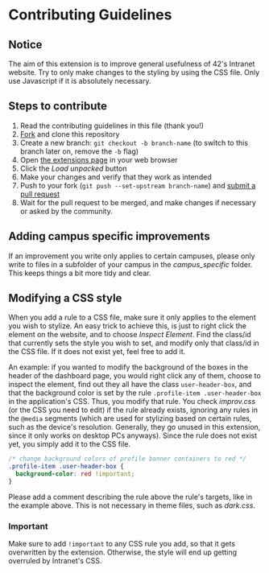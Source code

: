 # Contributing Guidelines


## Notice
The aim of this extension is to improve general usefulness of 42's Intranet website.
Try to only make changes to the styling by using the CSS file. Only use Javascript if it is absolutely necessary.


## Steps to contribute
1. Read the contributing guidelines in this file (thank you!)
2. [Fork](https://github.com/FreekBes/improved_intra/fork) and clone this repository
3. Create a new branch: `git checkout -b branch-name` (to switch to this branch later on, remove the `-b` flag)
4. Open [the extensions page](chrome://extensions/) in your web browser
5. Click the *Load unpacked* button
6. Make your changes and verify that they work as intended
7. Push to your fork (`git push --set-upstream branch-name`) and [submit a pull request](https://github.com/FreekBes/improved_intra/compare)
8. Wait for the pull request to be merged, and make changes if necessary or asked by the community.


## Adding campus specific improvements
If an improvement you write only applies to certain campuses, please only write to files in a subfolder of your
campus in the *campus_specific* folder. This keeps things a bit more tidy and clear.


## Modifying a CSS style
When you add a rule to a CSS file, make sure it only applies to the element you wish to stylize. An easy trick to
achieve this, is just to right click the element on the website, and to choose *Inspect Element*. Find the class/id
that currently sets the style you wish to set, and modify only that class/id in the CSS file. If it does not exist
yet, feel free to add it.

An example: if you wanted to modify the background of the boxes in the header of the dashboard page, you would
right click any of them, choose to inspect the element, find out they all have the class `user-header-box`, and
that the background color is set by the rule `.profile-item .user-header-box` in the application's CSS. Thus, you
modify that rule. You check *improv.css* (or the CSS you need to edit) if the rule already exists, ignoring any
rules in the `@media` segments (which are used for stylizing based on certain rules, such as the device's
resolution. Generally, they go unused in this extension, since it only works on desktop PCs anyways). Since the
rule does not exist yet, you simply add it to the CSS file.

```css
/* change background colors of profile banner containers to red */
.profile-item .user-header-box {
  background-color: red !important;
}
```

Please add a comment describing the rule above the rule's targets, like in the example above.
This is not necessary in theme files, such as *dark.css*.


### Important
Make sure to add `!important` to any CSS rule you add, so that it gets overwritten by the extension. Otherwise, the
style will end up getting overruled by Intranet's CSS.
